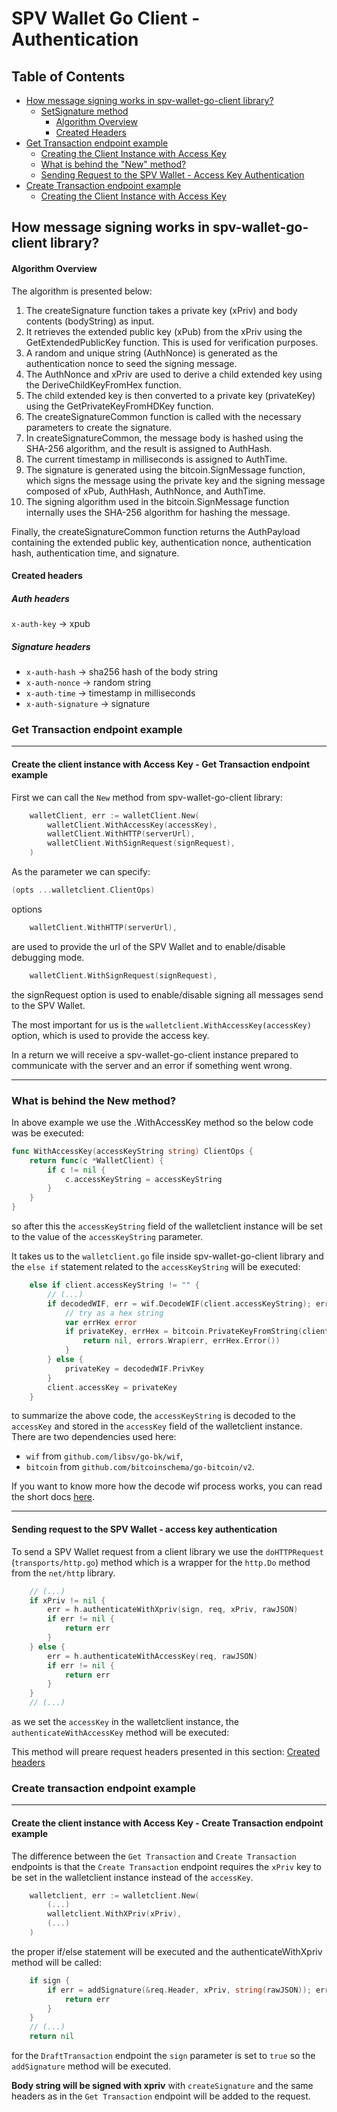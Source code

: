 # SPV Wallet Go Client - Authentication

## Table of Contents

- [How message signing works in spv-wallet-go-client library?](#how-message-signing-works-in-spv-wallet-go-client-library)
  - [SetSignature method](#setsignature-method)
    - [Algorithm Overview](#algorithm-overview)
    - [Created Headers](#created-headers)
- [Get Transaction endpoint example](#get-transaction-endpoint-example)
  - [Creating the Client Instance with Access Key](#create-the-client-instance-with-access-key---get-transaction-endpoint-example)
  - [What is behind the "New" method?](#what-is-behind-the-new-method)
  - [Sending Request to the SPV Wallet - Access Key Authentication](#sending-request-to-the-spv-wallet---access-key-authentication)
- [Create Transaction endpoint example](#create-transaction-endpoint-example)
  - [Creating the Client Instance with Access Key](#create-the-client-instance-with-access-key---create-transaction-endpoint-example)

## How message signing works in spv-wallet-go-client library?

#### Algorithm Overview

The algorithm is presented below:

1. The createSignature function takes a private key (xPriv) and body contents (bodyString) as input.
2. It retrieves the extended public key (xPub) from the xPriv using the GetExtendedPublicKey function. This is used for verification purposes.
3. A random and unique string (AuthNonce) is generated as the authentication nonce to seed the signing message.
4. The AuthNonce and xPriv are used to derive a child extended key using the DeriveChildKeyFromHex function.
5. The child extended key is then converted to a private key (privateKey) using the GetPrivateKeyFromHDKey function.
6. The createSignatureCommon function is called with the necessary parameters to create the signature.
7. In createSignatureCommon, the message body is hashed using the SHA-256 algorithm, and the result is assigned to AuthHash.
8. The current timestamp in milliseconds is assigned to AuthTime.
9. The signature is generated using the bitcoin.SignMessage function, which signs the message using the private key and the signing message composed of xPub, AuthHash, AuthNonce, and AuthTime.
10. The signing algorithm used in the bitcoin.SignMessage function internally uses the SHA-256 algorithm for hashing the message.

Finally, the createSignatureCommon function returns the AuthPayload containing the extended public key, authentication nonce, authentication hash, authentication time, and signature.

#### Created headers

##### Auth headers

`x-auth-key` -> xpub

##### Signature headers

- `x-auth-hash` -> sha256 hash of the body string
- `x-auth-nonce` -> random string
- `x-auth-time` -> timestamp in milliseconds
- `x-auth-signature` -> signature

### Get Transaction endpoint example

---

#### Create the client instance with Access Key - Get Transaction endpoint example

First we can call the `New` method from spv-wallet-go-client library:

```go
	walletClient, err := walletClient.New(
		walletClient.WithAccessKey(accessKey),
		walletClient.WithHTTP(serverUrl),
		walletClient.WithSignRequest(signRequest),
	)
```

As the parameter we can specify:

```go
(opts ...walletclient.ClientOps)
```

options

```go
    walletClient.WithHTTP(serverUrl),
```

are used to provide the url of the SPV Wallet and to enable/disable debugging mode.

```go
    walletClient.WithSignRequest(signRequest),
```

the signRequest option is used to enable/disable signing all messages send to the SPV Wallet.

The most important for us is the `walletclient.WithAccessKey(accessKey)` option, which is used to provide the access key.

In a return we will receive a spv-wallet-go-client instance prepared to communicate with the server and an error if something went wrong.

---

### What is behind the New method?

In above example we use the .WithAccessKey method so the below code was be executed:

```go
func WithAccessKey(accessKeyString string) ClientOps {
	return func(c *WalletClient) {
		if c != nil {
			c.accessKeyString = accessKeyString
		}
	}
}
```

so after this the `accessKeyString` field of the walletclient instance will be set to the value of the `accessKeyString` parameter.

It takes us to the `walletclient.go` file inside spv-wallet-go-client library and the `else if` statement related to the `accessKeyString` will be executed:

```go
	else if client.accessKeyString != "" {
		// (...)
		if decodedWIF, err = wif.DecodeWIF(client.accessKeyString); err != nil {
			// try as a hex string
			var errHex error
			if privateKey, errHex = bitcoin.PrivateKeyFromString(client.accessKeyString); errHex != nil {
				return nil, errors.Wrap(err, errHex.Error())
			}
		} else {
			privateKey = decodedWIF.PrivKey
		}
		client.accessKey = privateKey
    }
```

to summarize the above code, the `accessKeyString` is decoded to the `accessKey` and stored in the `accessKey` field of the walletclient instance. There are two dependencies used here:

- `wif` from `github.com/libsv/go-bk/wif`,
- `bitcoin` from `github.com/bitcoinschema/go-bitcoin/v2`.

If you want to know more how the decode wif process works, you can read the short docs [here](/docs/domain_knowledge/blockchain/components/keys&addresses/wif_decoding.md).

---

#### Sending request to the SPV Wallet - access key authentication

To send a SPV Wallet request from a client library we use the `doHTTPRequest` (`transports/http.go`) method which is a wrapper for the `http.Do` method from the `net/http` library.

```go
    // (...)
	if xPriv != nil {
		err = h.authenticateWithXpriv(sign, req, xPriv, rawJSON)
		if err != nil {
			return err
		}
	} else {
		err = h.authenticateWithAccessKey(req, rawJSON)
		if err != nil {
			return err
		}
	}
    // (...)
```

as we set the `accessKey` in the walletclient instance, the `authenticateWithAccessKey` method will be executed:

This method will preare request headers presented in this section: [Created headers](#created-headers)

### Create transaction endpoint example

---

#### Create the client instance with Access Key - Create Transaction endpoint example

The difference between the `Get Transaction` and `Create Transaction` endpoints is that the `Create Transaction` endpoint requires the `xPriv` key to be set in the walletclient instance instead of the `accessKey`.

```go
    walletclient, err := walletclient.New(
        (...)
        walletclient.WithXPriv(xPriv),
        (...)
    )
```

the proper if/else statement will be executed and the authenticateWithXpriv method will be called:

```go
	if sign {
		if err = addSignature(&req.Header, xPriv, string(rawJSON)); err != nil {
			return err
		}
	}
    // (...)
	return nil
```

for the `DraftTransaction` endpoint the `sign` parameter is set to `true` so the `addSignature` method will be executed.

**Body string will be signed with xpriv** with `createSignature` and the same headers as in the `Get Transaction` endpoint will be added to the request.
